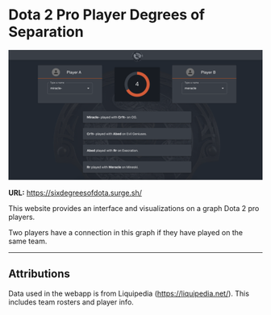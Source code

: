 # Dota 2 Pro Player Degrees of Separation

![Screenshot](https://github.com/BlueBlazin/dotados/blob/master/screenshot.png)

**URL:** https://sixdegreesofdota.surge.sh/

This website provides an interface and visualizations on a graph Dota 2 pro players.

Two players have a connection in this graph if they have played on the same team.

---

## Attributions

Data used in the webapp is from Liquipedia (https://liquipedia.net/). This includes team rosters and player info.

